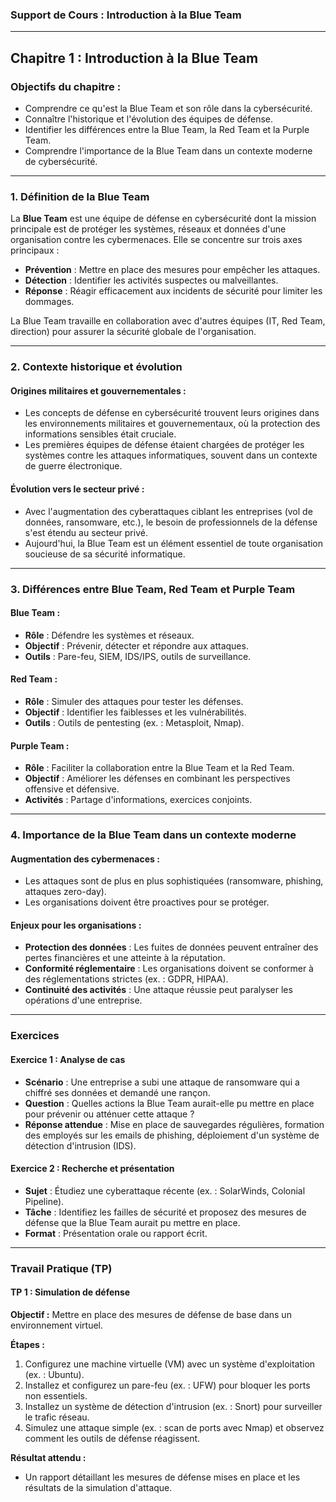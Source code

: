### **Support de Cours : Introduction à la Blue Team**

---

## **Chapitre 1 : Introduction à la Blue Team**

### **Objectifs du chapitre :**
- Comprendre ce qu'est la Blue Team et son rôle dans la cybersécurité.
- Connaître l'historique et l'évolution des équipes de défense.
- Identifier les différences entre la Blue Team, la Red Team et la Purple Team.
- Comprendre l'importance de la Blue Team dans un contexte moderne de cybersécurité.

---

### **1. Définition de la Blue Team**

La **Blue Team** est une équipe de défense en cybersécurité dont la mission principale est de protéger les systèmes, réseaux et données d'une organisation contre les cybermenaces. Elle se concentre sur trois axes principaux :
- **Prévention** : Mettre en place des mesures pour empêcher les attaques.
- **Détection** : Identifier les activités suspectes ou malveillantes.
- **Réponse** : Réagir efficacement aux incidents de sécurité pour limiter les dommages.

La Blue Team travaille en collaboration avec d'autres équipes (IT, Red Team, direction) pour assurer la sécurité globale de l'organisation.

---

### **2. Contexte historique et évolution**

#### **Origines militaires et gouvernementales :**
- Les concepts de défense en cybersécurité trouvent leurs origines dans les environnements militaires et gouvernementaux, où la protection des informations sensibles était cruciale.
- Les premières équipes de défense étaient chargées de protéger les systèmes contre les attaques informatiques, souvent dans un contexte de guerre électronique.

#### **Évolution vers le secteur privé :**
- Avec l'augmentation des cyberattaques ciblant les entreprises (vol de données, ransomware, etc.), le besoin de professionnels de la défense s'est étendu au secteur privé.
- Aujourd'hui, la Blue Team est un élément essentiel de toute organisation soucieuse de sa sécurité informatique.

---

### **3. Différences entre Blue Team, Red Team et Purple Team**

#### **Blue Team :**
- **Rôle** : Défendre les systèmes et réseaux.
- **Objectif** : Prévenir, détecter et répondre aux attaques.
- **Outils** : Pare-feu, SIEM, IDS/IPS, outils de surveillance.

#### **Red Team :**
- **Rôle** : Simuler des attaques pour tester les défenses.
- **Objectif** : Identifier les faiblesses et les vulnérabilités.
- **Outils** : Outils de pentesting (ex. : Metasploit, Nmap).

#### **Purple Team :**
- **Rôle** : Faciliter la collaboration entre la Blue Team et la Red Team.
- **Objectif** : Améliorer les défenses en combinant les perspectives offensive et défensive.
- **Activités** : Partage d'informations, exercices conjoints.

---

### **4. Importance de la Blue Team dans un contexte moderne**

#### **Augmentation des cybermenaces :**
- Les attaques sont de plus en plus sophistiquées (ransomware, phishing, attaques zero-day).
- Les organisations doivent être proactives pour se protéger.

#### **Enjeux pour les organisations :**
- **Protection des données** : Les fuites de données peuvent entraîner des pertes financières et une atteinte à la réputation.
- **Conformité réglementaire** : Les organisations doivent se conformer à des réglementations strictes (ex. : GDPR, HIPAA).
- **Continuité des activités** : Une attaque réussie peut paralyser les opérations d'une entreprise.

---

### **Exercices**

#### **Exercice 1 : Analyse de cas**
- **Scénario** : Une entreprise a subi une attaque de ransomware qui a chiffré ses données et demandé une rançon.
- **Question** : Quelles actions la Blue Team aurait-elle pu mettre en place pour prévenir ou atténuer cette attaque ?
- **Réponse attendue** : Mise en place de sauvegardes régulières, formation des employés sur les emails de phishing, déploiement d'un système de détection d'intrusion (IDS).

#### **Exercice 2 : Recherche et présentation**
- **Sujet** : Étudiez une cyberattaque récente (ex. : SolarWinds, Colonial Pipeline).
- **Tâche** : Identifiez les failles de sécurité et proposez des mesures de défense que la Blue Team aurait pu mettre en place.
- **Format** : Présentation orale ou rapport écrit.

---

### **Travail Pratique (TP)**

#### **TP 1 : Simulation de défense**

**Objectif :** Mettre en place des mesures de défense de base dans un environnement virtuel.

**Étapes :**
1. Configurez une machine virtuelle (VM) avec un système d'exploitation (ex. : Ubuntu).
2. Installez et configurez un pare-feu (ex. : UFW) pour bloquer les ports non essentiels.
3. Installez un système de détection d'intrusion (ex. : Snort) pour surveiller le trafic réseau.
4. Simulez une attaque simple (ex. : scan de ports avec Nmap) et observez comment les outils de défense réagissent.

**Résultat attendu :**
- Un rapport détaillant les mesures de défense mises en place et les résultats de la simulation d'attaque.
